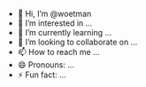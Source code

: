 - 👋 Hi, I’m @woetman
- 👀 I’m interested in ...
- 🌱 I’m currently learning ...
- 💞️ I’m looking to collaborate on ...
- 📫 How to reach me ...
- 😄 Pronouns: ...
- ⚡ Fun fact: ...

<!---
woetman/woetman is a ✨ special ✨ repository because its `README.md` (this file) appears on your GitHub profile.
You can click the Preview link to take a look at your changes.
--->
